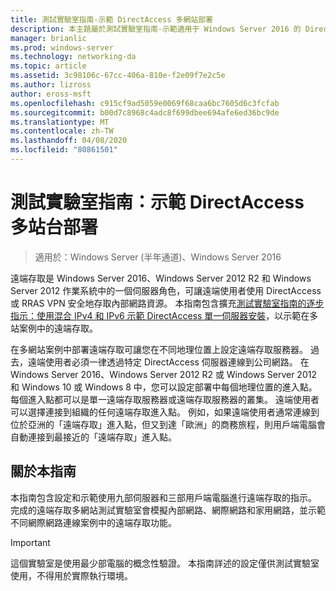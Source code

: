```yaml
---
title: 測試實驗室指南-示範 DirectAccess 多網站部署
description: 本主題屬於測試實驗室指南-示範適用于 Windows Server 2016 的 DirectAccess 多網站部署
manager: brianlic
ms.prod: windows-server
ms.technology: networking-da
ms.topic: article
ms.assetid: 3c98106c-67cc-406a-810e-f2e09f7e2c5e
ms.author: lizross
author: eross-msft
ms.openlocfilehash: c915cf9ad5059e0069f68caa6bc7605d6c3fcfab
ms.sourcegitcommit: b00d7c8968c4adc8f699dbee694afe6ed36bc9de
ms.translationtype: MT
ms.contentlocale: zh-TW
ms.lasthandoff: 04/08/2020
ms.locfileid: "80861501"
---
```

# <a name="test-lab-guide-demonstrate-a-directaccess-multisite-deployment"></a>測試實驗室指南：示範 DirectAccess 多站台部署

>適用於：Windows Server (半年通道)、Windows Server 2016

遠端存取是 Windows Server 2016、Windows Server 2012 R2 和 Windows Server 2012 作業系統中的一個伺服器角色，可讓遠端使用者使用 DirectAccess 或 RRAS VPN 安全地存取內部網路資源。 本指南包含擴充[測試實驗室指南的逐步指示：使用混合 IPv4 和 IPv6 示範 DirectAccess 單一伺服器安裝](https://go.microsoft.com/fwlink/p/?LinkId=237004)，以示範在多站案例中的遠端存取。  
  
在多網站案例中部署遠端存取可讓您在不同地理位置上設定遠端存取服務器。 過去，遠端使用者必須一律透過特定 DirectAccess 伺服器連線到公司網路。 在 Windows Server 2016、Windows Server 2012 R2 或 Windows Server 2012 和 Windows 10 或 Windows 8 中，您可以設定部署中每個地理位置的進入點。 每個進入點都可以是單一遠端存取服務器或遠端存取服務器的叢集。 遠端使用者可以選擇連接到組織的任何遠端存取進入點。 例如，如果遠端使用者通常連線到位於亞洲的「遠端存取」進入點，但又到達「歐洲」的商務旅程，則用戶端電腦會自動連接到最接近的「遠端存取」進入點。  
  
## <a name="about-this-guide"></a>關於本指南  
本指南包含設定和示範使用九部伺服器和三部用戶端電腦進行遠端存取的指示。 完成的遠端存取多網站測試實驗室會模擬內部網路、網際網路和家用網路，並示範不同網際網路連線案例中的遠端存取功能。  
  
> [!IMPORTANT]  
> 這個實驗室是使用最少部電腦的概念性驗證。 本指南詳述的設定僅供測試實驗室使用，不得用於實際執行環境。  
  


